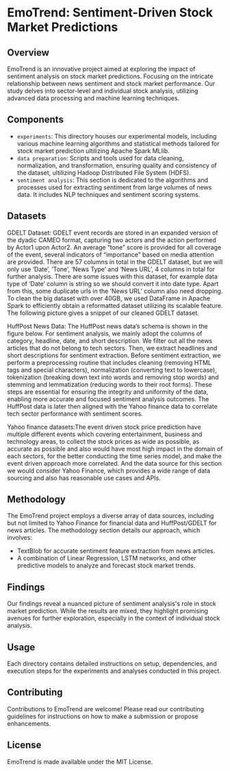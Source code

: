 # EmoTrend: Sentiment-Driven Stock Market Predictions

## Overview
EmoTrend is an innovative project aimed at exploring the impact of sentiment analysis on stock market predictions. Focusing on the intricate relationship between news sentiment and stock market performance. Our study delves into sector-level and individual stock analysis, utilizing advanced data processing and machine learning techniques.

## Components
- `experiments`: This directory houses our experimental models, including various machine learning algorithms and statistical methods tailored for stock market prediction ultilizing Apache Spark MLlib.
- `data preparation`: Scripts and tools used for data cleaning, normalization, and transformation, ensuring quality and consistency of the dataset, ultilizing Hadoop Distributed File System (HDFS).
- `sentiment analysis`: This section is dedicated to the algorithms and processes used for extracting sentiment from large volumes of news data. It includes NLP techniques and sentiment scoring systems.

## Datasets

GDELT Dataset: GDELT event records are stored in an expanded version of the dyadic CAMEO format, capturing two actors and the action performed by Actor1 upon Actor2. An average “tone” score is provided for all coverage of the event, several indicators of “importance” based on media attention are provided. There are 57 columns in total in the GDELT dataset, but we will only use ‘Date’, ‘Tone’, ‘News Type’ and ‘News URL’, 4 columns in total for further analysis. There are some issues with this dataset, for example data type of ‘Date’ column is string so we should convert it into date type. Apart from this, some duplicate urls in the ‘News URL’ column also need dropping. To clean the big dataset with over 40GB, we used DataFrame in Apache Spark to efficiently obtain a reformatted dataset utilizing its scalable feature. The following picture gives a snippet of our cleaned GDELT dataset.

HuffPost News Data: The HuffPost news data’s schema is shown in the figure below. For sentiment analysis, we mainly adopt the columns of category, headline, date, and short description. We filter out all the news articles that do not belong to tech sectors. Then, we extract headlines and short descriptions for sentiment extraction. Before sentiment extraction, we perform a preprocessing routine that includes cleaning (removing HTML tags and special characters), normalization (converting text to lowercase), tokenization (breaking down text into words and removing stop words) and stemming and lemmatization (reducing words to their root forms). These steps are essential for ensuring the integrity and uniformity of the data, enabling more accurate and focused sentiment analysis outcomes. The HuffPost data is later then aligned with the Yahoo finance data to correlate tech sector performance with sentiment scores.


Yahoo finance datasets:The event driven stock price prediction have multiple different events which covering entertainment, business and technology areas, to collect the stock prices as wide as possible, as accurate as possible and also would have most high impact in the domain of each sectors, for the better conducting the time series model, and make the event driven approach more correlated. And the data source for this section we would consider Yahoo Finance, which provides a wide range of data sourcing and also has reasonable use cases and APIs.



## Methodology
The EmoTrend project employs a diverse array of data sources, including but not limited to Yahoo Finance for financial data and HuffPost/GDELT for news articles. The methodology section details our approach, which involves:
- TextBlob for accurate sentiment feature extraction from news articles.
- A combination of Linear Regression, LSTM networks, and other predictive models to analyze and forecast stock market trends.


## Findings
Our findings reveal a nuanced picture of sentiment analysis's role in stock market prediction. While the results are mixed, they highlight promising avenues for further exploration, especially in the context of individual stock analysis.

## Usage
Each directory contains detailed instructions on setup, dependencies, and execution steps for the experiments and analyses conducted in this project.

## Contributing
Contributions to EmoTrend are welcome! Please read our contributing guidelines for instructions on how to make a submission or propose enhancements.

## License
EmoTrend is made available under the MIT License.
